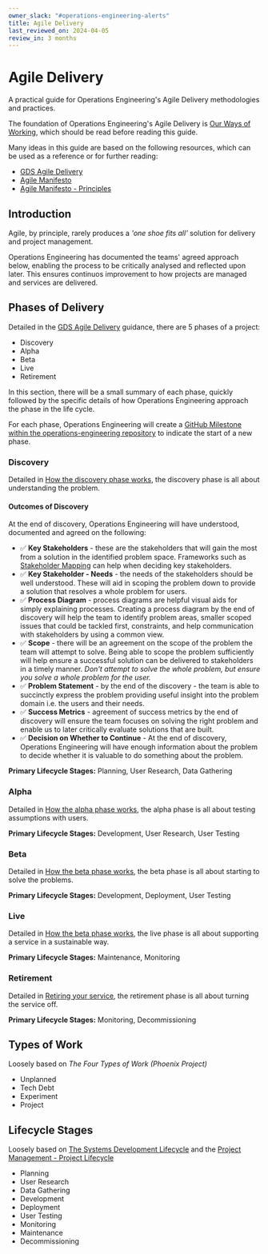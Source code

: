```yaml
---
owner_slack: "#operations-engineering-alerts"
title: Agile Delivery
last_reviewed_on: 2024-04-05
review_in: 3 months
---
```


# Agile Delivery

A practical guide for Operations Engineering's Agile Delivery methodologies and practices.

The foundation of Operations Engineering's Agile Delivery is [Our Ways of Working](https://runbooks.operations-engineering.service.justice.gov.uk/documentation/internal/team/ways-of-working.html), which should be read before reading this guide.

Many ideas in this guide are based on the following resources, which can be used as a reference or for further reading:

- [GDS Agile Delivery](https://www.gov.uk/service-manual/agile-delivery)
- [Agile Manifesto](https://agilemanifesto.org/)
- [Agile Manifesto - Principles](https://agilemanifesto.org/principles.html)

## Introduction

Agile, by principle, rarely produces a _'one shoe fits all'_ solution for delivery and project management.

Operations Engineering has documented the teams' agreed approach below, enabling the process to be critically analysed and reflected upon later. This ensures continuos improvement to how projects are managed and services are delivered.

## Phases of Delivery

Detailed in the [GDS Agile Delivery](https://www.gov.uk/service-manual/agile-delivery) guidance, there are 5 phases of a project:

- Discovery
- Alpha
- Beta
- Live
- Retirement

In this section, there will be a small summary of each phase, quickly followed by the specific details of how Operations Engineering approach the phase in the life cycle.

For each phase, Operations Engineering will create a [GitHub Milestone within the operations-engineering repository](https://github.com/ministryofjustice/operations-engineering/milestones) to indicate the start of a new phase.

### Discovery

Detailed in [How the discovery phase works](https://www.gov.uk/service-manual/agile-delivery/how-the-discovery-phase-works), the discovery phase is all about understanding the problem.

#### Outcomes of Discovery

At the end of discovery, Operations Engineering will have understood, documented and agreed on the following:

- ✅ **Key Stakeholders** - these are the stakeholders that will gain the most from a solution in the identified problem space. Frameworks such as [Stakeholder Mapping](https://en.wikipedia.org/wiki/Stakeholder_analysis#Stakeholder_mapping) can help when deciding key stakeholders.
- ✅ **Key Stakeholder - Needs** - the needs of the stakeholders should be well understood. These will aid in scoping the problem down to provide a solution that resolves a whole problem for users.
- ✅ **Process Diagram** - process diagrams are helpful visual aids for simply explaining processes. Creating a process diagram by the end of discovery will help the team to identify problem areas, smaller scoped issues that could be tackled first, constraints, and help communication with stakeholders by using a common view.
- ✅ **Scope** - there will be an agreement on the scope of the problem the team will attempt to solve. Being able to scope the problem sufficiently will help ensure a successful solution can be delivered to stakeholders in a timely manner. _Don't attempt to solve the whole problem, but ensure you solve a whole problem for the user._
- ✅ **Problem Statement** - by the end of the discovery - the team is able to succinctly express the problem providing useful insight into the problem domain i.e. the users and their needs.
- ✅ **Success Metrics** - agreement of success metrics by the end of discovery will ensure the team focuses on solving the right problem and enable us to later critically evaluate solutions that are built.
- ✅ **Decision on Whether to Continue** - At the end of discovery, Operations Engineering will have enough information about the problem to decide whether it is valuable to do something about the problem.

**Primary Lifecycle Stages:** Planning, User Research, Data Gathering

### Alpha

Detailed in [How the alpha phase works](https://www.gov.uk/service-manual/agile-delivery/how-the-alpha-phase-works), the alpha phase is all about testing assumptions with users.

**Primary Lifecycle Stages:** Development, User Research, User Testing

### Beta

Detailed in [How the beta phase works](https://www.gov.uk/service-manual/agile-delivery/how-the-beta-phase-works), the beta phase is all about starting to solve the problems.

**Primary Lifecycle Stages:** Development, Deployment, User Testing

### Live

Detailed in [How the beta phase works](https://www.gov.uk/service-manual/agile-delivery/how-the-beta-phase-works), the live phase is all about supporting a service in a sustainable way.

**Primary Lifecycle Stages:** Maintenance, Monitoring

### Retirement

Detailed in [Retiring your service](https://www.gov.uk/service-manual/agile-delivery/retiring-your-service), the retirement phase is all about turning the service off.

**Primary Lifecycle Stages:** Monitoring, Decommissioning

## Types of Work

Loosely based on _The Four Types of Work (Phoenix Project)_

- Unplanned
- Tech Debt
- Experiment
- Project
  
## Lifecycle Stages

Loosely based on [The Systems Development Lifecycle](https://en.wikipedia.org/wiki/Systems_development_life_cycle) and the [Project Management - Project Lifecycle](https://en.wikipedia.org/wiki/Project_management#Project_lifecycle)

- Planning
- User Research
- Data Gathering
- Development
- Deployment
- User Testing
- Monitoring
- Maintenance
- Decommissioning
